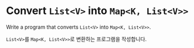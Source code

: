 # Convert `List<V>` into `Map<K, List<V>>`

Write a program that converts `List<V>` into `Map<K, List<V>>`.

`List<V>`를 `Map<K, List<V>>`로 변환하는 프로그램을 작성합니다.
